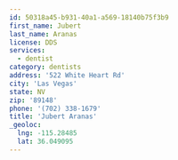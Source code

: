 ```yaml
---
id: 50318a45-b931-40a1-a569-18140b75f3b9
first_name: Jubert
last_name: Aranas
license: DDS
services:
  - dentist
category: dentists
address: '522 White Heart Rd'
city: 'Las Vegas'
state: NV
zip: '89148'
phone: '(702) 338-1679'
title: 'Jubert Aranas'
_geoloc:
  lng: -115.28485
  lat: 36.049095
---
```


